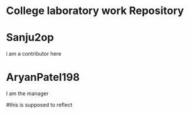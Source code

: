 <h1>College laboratory work Repository</h1>

# Sanju2op

i am a contributor here

# AryanPatel198

I am the manager

#this is supposed to reflect
